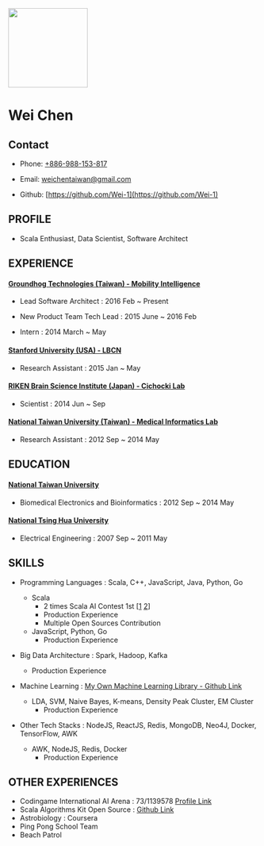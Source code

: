 <img src="https://i.imgur.com/MCuD0aF.png" width="160px"/>

# Wei Chen

## Contact

 - Phone: [+886-988-153-817](tel:886-988-153-817)

 - Email: [weichentaiwan@gmail.com](mailto://weichentaiwan@gmail.com)

 - Github: [https://github.com/Wei-1](https://github.com/Wei-1)

## PROFILE

 - Scala Enthusiast, Data Scientist, Software Architect

## EXPERIENCE

#### [Groundhog Technologies (Taiwan) - Mobility Intelligence](https://www.ghtinc.com/)

 - Lead Software Architect : 2016 Feb ~ Present

 - New Product Team Tech Lead : 2015 June ~ 2016 Feb

 - Intern : 2014 March ~ May

#### [Stanford University (USA) - LBCN](https://med.stanford.edu/parvizi-lab/people.html)

 - Research Assistant : 2015 Jan ~ May

#### [RIKEN Brain Science Institute (Japan) - Cichocki Lab](http://www.bsp.brain.riken.jp/)

 - Scientist : 2014 Jun ~ Sep

#### [National Taiwan University (Taiwan) - Medical Informatics Lab](https://sites.google.com/site/medinfolabatntu/)

 - Research Assistant : 2012 Sep ~ 2014 May

## EDUCATION

#### [National Taiwan University](https://www.ntu.edu.tw/english/index.html)

 - Biomedical Electronics and Bioinformatics : 2012 Sep ~ 2014 May

#### [National Tsing Hua University](http://nthu-en.web.nthu.edu.tw/bin/home.php)

 - Electrical Engineering : 2007 Sep ~ 2011 May

## SKILLS

 - Programming Languages : Scala, C++, JavaScript, Java, Python, Go
   - Scala
     - 2 times Scala AI Contest 1st [[1](https://www.codingame.com/leaderboards/challenge/mean-max/global?column=language&value=scala) [2](https://www.codingame.com/leaderboards/challenge/ghost-in-the-cell/global?column=language&value=scala)]
     - Production Experience
     - Multiple Open Sources Contribution
   - JavaScript, Python, Go
     - Production Experience

 - Big Data Architecture : Spark, Hadoop, Kafka
   - Production Experience

 - Machine Learning : [My Own Machine Learning Library - Github Link](https://github.com/Wei-1/Scala-Machine-Learning)
   - LDA, SVM, Naive Bayes, K-means, Density Peak Cluster, EM Cluster
     - Production Experience

 - Other Tech Stacks : NodeJS, ReactJS, Redis, MongoDB, Neo4J, Docker, TensorFlow, AWK
   - AWK, NodeJS, Redis, Docker
     - Production Experience

## OTHER EXPERIENCES

 - Codingame International AI Arena : 73/1139578 [Profile Link](https://www.codingame.com/profile/3f4adfba53d1ae216fb40f9c51b72c843953371)
 - Scala Algorithms Kit Open Source : [Github Link](https://github.com/huiwang/codingame-scala-kit)
 - Astrobiology : Coursera
 - Ping Pong School Team
 - Beach Patrol
